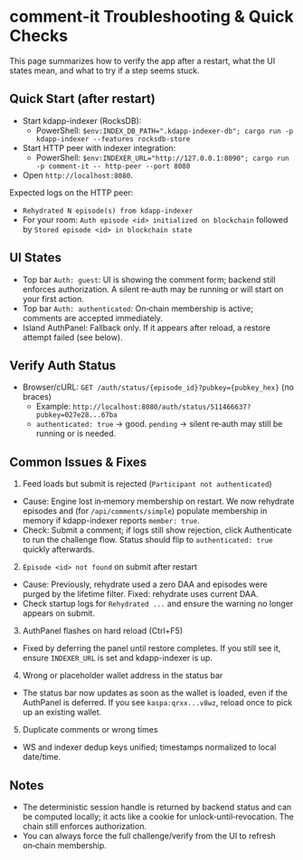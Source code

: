# comment-it Troubleshooting & Quick Checks

This page summarizes how to verify the app after a restart, what the UI states mean, and what to try if a step seems stuck.

## Quick Start (after restart)
- Start kdapp-indexer (RocksDB):
  - PowerShell: `$env:INDEX_DB_PATH=".kdapp-indexer-db"; cargo run -p kdapp-indexer --features rocksdb-store`
- Start HTTP peer with indexer integration:
  - PowerShell: `$env:INDEXER_URL="http://127.0.0.1:8090"; cargo run -p comment-it -- http-peer --port 8080`
- Open `http://localhost:8080`.

Expected logs on the HTTP peer:
- `Rehydrated N episode(s) from kdapp-indexer`
- For your room: `Auth episode <id> initialized on blockchain` followed by `Stored episode <id> in blockchain state`

## UI States
- Top bar `Auth: guest`: UI is showing the comment form; backend still enforces authorization. A silent re‑auth may be running or will start on your first action.
- Top bar `Auth: authenticated`: On‑chain membership is active; comments are accepted immediately.
- Island AuthPanel: Fallback only. If it appears after reload, a restore attempt failed (see below).

## Verify Auth Status
- Browser/cURL: `GET /auth/status/{episode_id}?pubkey={pubkey_hex}` (no braces)
  - Example: `http://localhost:8080/auth/status/511466637?pubkey=027e28...67ba`
  - `authenticated: true` → good. `pending` → silent re‑auth may still be running or is needed.

## Common Issues & Fixes

1) Feed loads but submit is rejected (`Participant not authenticated`)
- Cause: Engine lost in‑memory membership on restart. We now rehydrate episodes and (for `/api/comments/simple`) populate membership in memory if kdapp-indexer reports `member: true`.
- Check: Submit a comment; if logs still show rejection, click Authenticate to run the challenge flow. Status should flip to `authenticated: true` quickly afterwards.

2) `Episode <id> not found` on submit after restart
- Cause: Previously, rehydrate used a zero DAA and episodes were purged by the lifetime filter. Fixed: rehydrate uses current DAA.
- Check startup logs for `Rehydrated ...` and ensure the warning no longer appears on submit.

3) AuthPanel flashes on hard reload (Ctrl+F5)
- Fixed by deferring the panel until restore completes. If you still see it, ensure `INDEXER_URL` is set and kdapp-indexer is up.

4) Wrong or placeholder wallet address in the status bar
- The status bar now updates as soon as the wallet is loaded, even if the AuthPanel is deferred. If you see `kaspa:qrxx...v8wz`, reload once to pick up an existing wallet.

5) Duplicate comments or wrong times
- WS and indexer dedup keys unified; timestamps normalized to local date/time.

## Notes
- The deterministic session handle is returned by backend status and can be computed locally; it acts like a cookie for unlock‑until‑revocation. The chain still enforces authorization.
- You can always force the full challenge/verify from the UI to refresh on‑chain membership.

